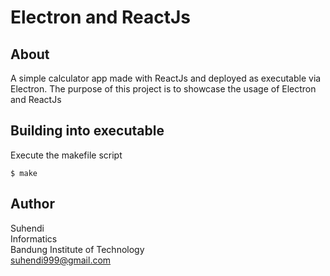# Electron and ReactJs

## About

A simple calculator app made with ReactJs and deployed as executable via Electron. The purpose of this project is to showcase the usage of Electron and ReactJs

## Building into executable
Execute the makefile script
```
$ make
```

## Author
Suhendi <br>
Informatics <br>
Bandung Institute of Technology <br>
suhendi999@gmail.com
